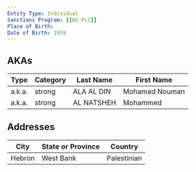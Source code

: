 ```yaml
---
Entity Type: Individual
Sanctions Program: [[NS-PLC]]
Place of Birth: 
Date of Birth: 1959
---
```



## AKAs
| Type | Category | Last Name | First Name |
|------|----------|-----------|------------|
| a.k.a. | strong | ALA AL DIN | Mohamad Nouman |
| a.k.a. | strong | AL NATSHEH | Mohammed |



## Addresses
| City | State or Province | Country | 
|------|-------------------|---------|
| Hebron | West Bank | Palestinian |
